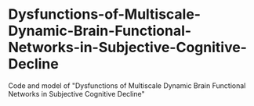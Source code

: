 # Dysfunctions-of-Multiscale-Dynamic-Brain-Functional-Networks-in-Subjective-Cognitive-Decline
Code and model of "Dysfunctions of Multiscale Dynamic Brain Functional Networks in Subjective Cognitive Decline"
